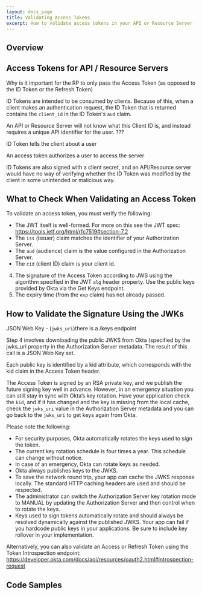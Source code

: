 ```yaml
---
layout: docs_page
title: Validating Access Tokens
excerpt: How to validate access tokens in your API or Resource Server
---
```


## Overview

## Access Tokens for API / Resource Servers

Why is it important for the RP to only pass the Access Token (as opposed to the ID Token or the Refresh Token)

ID Tokens are intended to be consumed by clients. Because of this, when a client makes an authentication request, the ID Token that is returned contains the `client_id` in the ID Token's `aud` claim. 

An API or Resource Server will not know what this Client ID is, and instead requires a unique API identifier for the user. ???

ID Token tells the client about a user

An access token authorizes a user to access the server

ID Tokens are also signed with a client secret, and an API/Resource server would have no way of verifying whether the ID Token was modified by the client in some unintended or malicious way.

## What to Check When Validating an Access Token 

To validate an access token, you must verify the following:

- The JWT itself is well-formed. For more on this see the JWT spec: https://tools.ietf.org/html/rfc7519#section-7.2
- The `iss` (issuer) claim matches the identifier of your Authorization Server.
- The `aud` (audience) claim is the value configured in the Authorization Server.
- The `cid` (client ID) claim is your client id.
4. The signature of the Access Token according to JWS using the algorithm specified in the JWT `alg` header property. Use the public keys provided by Okta via the Get Keys endpoint.
5. The expiry time (from the `exp` claim) has not already passed.

## How to Validate the Signature Using the JWKs

JSON Web Key - (`jwks_uri`)there is a /keys endpoint

Step 4 involves downloading the public JWKS from Okta (specified by the jwks_uri property in the Authorization Server metadata. The result of this call is a JSON Web Key set.

Each public key is identified by a kid attribute, which corresponds with the kid claim in the Access Token header.

The Access Token is signed by an RSA private key, and we publish the future signing key well in advance. However, in an emergency situation you can still stay in sync with Okta’s key rotation. Have your application check the `kid`, and if it has changed and the key is missing from the local cache, check the `jwks_uri` value in the Authorization Server metadata and you can go back to the `jwks_uri` to get keys again from Okta.

Please note the following:

- For security purposes, Okta automatically rotates the keys used to sign the token.
- The current key rotation schedule is four times a year. This schedule can change without notice.
- In case of an emergency, Okta can rotate keys as needed.
- Okta always publishes keys to the JWKS.
- To save the network round trip, your app can cache the JWKS response locally. The standard HTTP caching headers are used and should be respected.
- The administrator can switch the Authorization Server key rotation mode to MANUAL by updating the Authorization Server and then control when to rotate the keys.
- Keys used to sign tokens automatically rotate and should always be resolved dynamically against the published JWKS. Your app can fail if you hardcode public keys in your applications. Be sure to include key rollover in your implementation.

Alternatively, you can also validate an Access or Refresh Token using the Token Introspection endpoint: https://developer.okta.com/docs/api/resources/oauth2.html#introspection-request

## Code Samples

